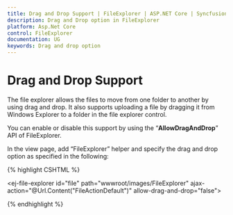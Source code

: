 ```yaml
---
title: Drag and Drop Support | FileExplorer | ASP.NET Core | Syncfusion
description: Drag and Drop option in FileExplorer
platform: Asp.Net Core
control: FileExplorer
documentation: UG
keywords: Drag and drop option
---
```


# Drag and Drop Support

The file explorer allows the files to move from one folder to another by using drag and drop. It also supports uploading a file by dragging it from Windows Explorer to a folder in the file explorer control.

You can enable or disable this support by using the “**AllowDragAndDrop**” API of FileExplorer.


In the view page, add “FileExplorer” helper and specify the drag and drop option as specified in the following:

{% highlight CSHTML %}

<ej-file-explorer id="file" path="wwwroot/images/FileExplorer" ajax-action="@Url.Content("FileActionDefault")" allow-drag-and-drop="false">
    <e-file-ajax-settings>
        <e-download url="/FileExplorer/Download{0}"></e-download>
        <e-get-image url="/FileExplorer/GetImage{0}"></e-get-image>
        <e-upload url="/FileExplorer/Upload{0}"></e-upload>
    </e-file-ajax-settings>
</ej-file-explorer>

{% endhighlight %}


